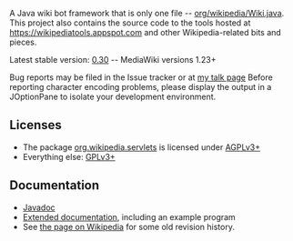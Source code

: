 A Java wiki bot framework that is only one file -- [org/wikipedia/Wiki.java](src/org/wikipedia/Wiki.java). 
This project also contains the source code to the tools hosted at https://wikipediatools.appspot.com
and other Wikipedia-related bits and pieces.

Latest stable version: [0.30](https://github.com/MER-C/wiki-java/releases/tag/0.30) -- 
MediaWiki versions 1.23+

Bug reports may be filed in the Issue tracker or at [my talk page](https://en.wikipedia.org/wiki/User_talk:MER-C)
Before reporting character encoding problems, please display the output in a 
JOptionPane to isolate your development environment.

## Licenses

* The package [org.wikipedia.servlets](src.org.wikipedia.servlets) is licensed under [AGPLv3+](COPYING.AGPL)
* Everything else: [GPLv3+](COPYING.GPL)

## Documentation

* [Javadoc](https://wikipediatools.appspot.com/doc/index.html)
* [Extended documentation](https://github.com/MER-C/wiki-java/wiki/Extended-documentation),
 including an example program
* See [the page on Wikipedia](https://en.wikipedia.org/wiki/User:MER-C/Wiki.java)
 for some old revision history.
